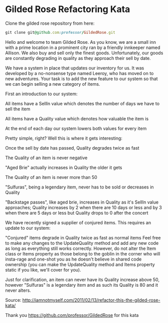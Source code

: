 Gilded Rose Refactoring Kata
=========

Clone the gilded rose repository from here:
```ruby
git clone git@github.com:professor/GildedRose.git
```

Hello and welcome to team Gilded Rose.
As you know, we are a small inn with a prime location in a prominent city ran by
a friendly innkeeper named Allison. We also buy and sell only the finest goods.
Unfortunately, our goods are constantly degrading in quality as they approach
their sell by date.

We have a system in place that updates our inventory for us. It was developed by
a no-nonsense type named Leeroy, who has moved on to new adventures. Your task
is to add the new feature to our system so that we can begin selling a new
category of items.

First an introduction to our system:

All items have a SellIn value which denotes the number of days we have to sell
the item

All items have a Quality value which denotes how valuable the item is

At the end of each day our system lowers both values for every item

Pretty simple, right? Well this is where it gets interesting:

Once the sell by date has passed, Quality degrades twice as fast

The Quality of an item is never negative

"Aged Brie" actually increases in Quality the older it gets

The Quality of an item is never more than 50

"Sulfuras", being a legendary item, never has to be sold or decreases in Quality

"Backstage passes", like aged brie, increases in Quality as it's SellIn value
approaches; Quality increases by 2 when there are 10 days or less and by 3 when
there are 5 days or less but Quality drops to 0 after the concert

We have recently signed a supplier of conjured items. This requires an update to
our system:

"Conjured" items degrade in Quality twice as fast as normal items
Feel free to make any changes to the UpdateQuality method and add any new code
as long as everything still works correctly. However, do not alter the Item
class or Items property as those belong to the goblin in the corner who will
insta-rage and one-shot you as he doesn't believe in shared code ownership (you
can make the UpdateQuality method and Items property static if you like, we'll
cover for you).

Just for clarification, an item can never have its Quality increase above 50,
however "Sulfuras" is a legendary item and as such its Quality is 80 and it
never alters.

Source: http://iamnotmyself.com/2011/02/13/refactor-this-the-gilded-rose-kata/

Thank you https://github.com/professor/GildedRose for this kata


